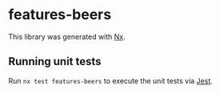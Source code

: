 # features-beers

This library was generated with [Nx](https://nx.dev).

## Running unit tests

Run `nx test features-beers` to execute the unit tests via [Jest](https://jestjs.io).
